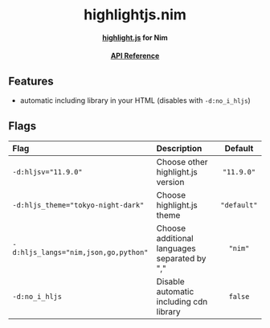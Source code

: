 <div align="center">

# highlightjs.nim

#### [highlight.js](https://highlightjs.org/) for Nim
#### [API Reference](https://ethosa.github.io/highlightjs/highlightjs.html)

</div>


## Features

- automatic including library in your HTML (disables with `-d:no_i_hljs`)


## Flags
| Flag                                 | Description                                  | Default     |
| :--                                  | :--                                          | :--:        |
| `-d:hljsv="11.9.0"`                  | Choose other highlight.js version            | `"11.9.0"`  |
| `-d:hljs_theme="tokyo-night-dark"`   | Choose highlight.js theme                    | `"default"` |
| `-d:hljs_langs="nim,json,go,python"` | Choose additional languages separated by "," | `"nim"`     |
| `-d:no_i_hljs`                       | Disable automatic including cdn library      | `false`     |
